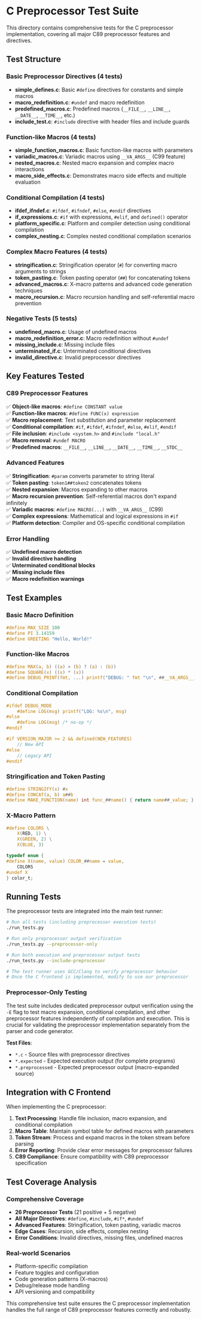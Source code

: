 # C Preprocessor Test Suite

This directory contains comprehensive tests for the C preprocessor implementation, covering all major C89 preprocessor features and directives.

## Test Structure

### Basic Preprocessor Directives (4 tests)
- **simple_defines.c**: Basic `#define` directives for constants and simple macros
- **macro_redefinition.c**: `#undef` and macro redefinition
- **predefined_macros.c**: Predefined macros (`__FILE__`, `__LINE__`, `__DATE__`, `__TIME__`, etc.)
- **include_test.c**: `#include` directive with header files and include guards

### Function-like Macros (4 tests)
- **simple_function_macros.c**: Basic function-like macros with parameters
- **variadic_macros.c**: Variadic macros using `__VA_ARGS__` (C99 feature)
- **nested_macros.c**: Nested macro expansion and complex macro interactions
- **macro_side_effects.c**: Demonstrates macro side effects and multiple evaluation

### Conditional Compilation (4 tests)
- **ifdef_ifndef.c**: `#ifdef`, `#ifndef`, `#else`, `#endif` directives
- **if_expressions.c**: `#if` with expressions, `#elif`, and `defined()` operator
- **platform_specific.c**: Platform and compiler detection using conditional compilation
- **complex_nesting.c**: Complex nested conditional compilation scenarios

### Complex Macro Features (4 tests)
- **stringification.c**: Stringification operator (`#`) for converting macro arguments to strings
- **token_pasting.c**: Token pasting operator (`##`) for concatenating tokens
- **advanced_macros.c**: X-macro patterns and advanced code generation techniques
- **macro_recursion.c**: Macro recursion handling and self-referential macro prevention

### Negative Tests (5 tests)
- **undefined_macro.c**: Usage of undefined macros
- **macro_redefinition_error.c**: Macro redefinition without `#undef`
- **missing_include.c**: Missing include files
- **unterminated_if.c**: Unterminated conditional directives
- **invalid_directive.c**: Invalid preprocessor directives

## Key Features Tested

### C89 Preprocessor Features
✅ **Object-like macros**: `#define CONSTANT value`  
✅ **Function-like macros**: `#define FUNC(x) expression`  
✅ **Macro replacement**: Text substitution and parameter replacement  
✅ **Conditional compilation**: `#if`, `#ifdef`, `#ifndef`, `#else`, `#elif`, `#endif`  
✅ **File inclusion**: `#include <system.h>` and `#include "local.h"`  
✅ **Macro removal**: `#undef MACRO`  
✅ **Predefined macros**: `__FILE__`, `__LINE__`, `__DATE__`, `__TIME__`, `__STDC__`  

### Advanced Features  
✅ **Stringification**: `#param` converts parameter to string literal  
✅ **Token pasting**: `token1##token2` concatenates tokens  
✅ **Nested expansion**: Macros expanding to other macros  
✅ **Macro recursion prevention**: Self-referential macros don't expand infinitely  
✅ **Variadic macros**: `#define MACRO(...)` with `__VA_ARGS__` (C99)  
✅ **Complex expressions**: Mathematical and logical expressions in `#if`  
✅ **Platform detection**: Compiler and OS-specific conditional compilation  

### Error Handling
✅ **Undefined macro detection**  
✅ **Invalid directive handling**  
✅ **Unterminated conditional blocks**  
✅ **Missing include files**  
✅ **Macro redefinition warnings**  

## Test Examples

### Basic Macro Definition
```c
#define MAX_SIZE 100
#define PI 3.14159
#define GREETING "Hello, World!"
```

### Function-like Macros
```c
#define MAX(a, b) ((a) > (b) ? (a) : (b))
#define SQUARE(x) ((x) * (x))
#define DEBUG_PRINT(fmt, ...) printf("DEBUG: " fmt "\n", ##__VA_ARGS__)
```

### Conditional Compilation
```c
#ifdef DEBUG_MODE
    #define LOG(msg) printf("LOG: %s\n", msg)
#else
    #define LOG(msg) /* no-op */
#endif

#if VERSION_MAJOR >= 2 && defined(NEW_FEATURES)
    // New API
#else
    // Legacy API
#endif
```

### Stringification and Token Pasting
```c
#define STRINGIFY(x) #x
#define CONCAT(a, b) a##b
#define MAKE_FUNCTION(name) int func_##name() { return name##_value; }
```

### X-Macro Pattern
```c
#define COLORS \
    X(RED, 1) \
    X(GREEN, 2) \
    X(BLUE, 3)

typedef enum {
#define X(name, value) COLOR_##name = value,
    COLORS
#undef X
} color_t;
```

## Running Tests

The preprocessor tests are integrated into the main test runner:

```bash
# Run all tests (including preprocessor execution tests)
./run_tests.py

# Run only preprocessor output verification
./run_tests.py --preprocessor-only

# Run both execution and preprocessor output tests
./run_tests.py --include-preprocessor

# The test runner uses GCC/Clang to verify preprocessor behavior
# Once the C frontend is implemented, modify to use our preprocessor
```

### Preprocessor-Only Testing

The test suite includes dedicated preprocessor output verification using the `-E` flag to test macro expansion, conditional compilation, and other preprocessor features independently of compilation and execution. This is crucial for validating the preprocessor implementation separately from the parser and code generator.

**Test Files**:
- `*.c` - Source files with preprocessor directives
- `*.expected` - Expected execution output (for complete programs)
- `*.preprocessed` - Expected preprocessor output (macro-expanded source)

## Integration with C Frontend

When implementing the C preprocessor:

1. **Text Processing**: Handle file inclusion, macro expansion, and conditional compilation
2. **Macro Table**: Maintain symbol table for defined macros with parameters
3. **Token Stream**: Process and expand macros in the token stream before parsing
4. **Error Reporting**: Provide clear error messages for preprocessor failures
5. **C89 Compliance**: Ensure compatibility with C89 preprocessor specification

## Test Coverage Analysis

### Comprehensive Coverage
- **26 Preprocessor Tests** (21 positive + 5 negative)
- **All Major Directives**: `#define`, `#include`, `#if*`, `#undef`
- **Advanced Features**: Stringification, token pasting, variadic macros
- **Edge Cases**: Recursion, side effects, complex nesting
- **Error Conditions**: Invalid directives, missing files, undefined macros

### Real-world Scenarios
- Platform-specific compilation
- Feature toggles and configuration
- Code generation patterns (X-macros)
- Debug/release mode handling
- API versioning and compatibility

This comprehensive test suite ensures the C preprocessor implementation handles the full range of C89 preprocessor features correctly and robustly.